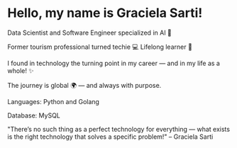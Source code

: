 # Hello, my name is Graciela Sarti!

Data Scientist and Software Engineer specialized in AI 🤖

Former tourism professional turned techie 💻 Lifelong learner 🧠

I found in technology the turning point in my career — and in my life as a whole! ✨

The journey is global 🌍 — and always with purpose.

Languages: Python and Golang

Database: MySQL

"There’s no such thing as a perfect technology for everything — what exists is the right technology that solves a specific problem!" – Graciela Sarti
